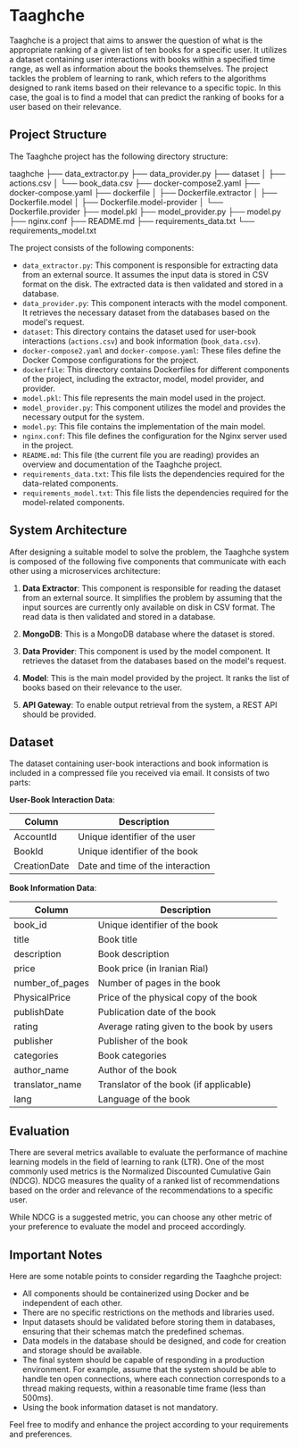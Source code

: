 # Taaghche

Taaghche is a project that aims to answer the question of what is the appropriate ranking of a given list of ten books for a specific user. It utilizes a dataset containing user interactions with books within a specified time range, as well as information about the books themselves. The project tackles the problem of learning to rank, which refers to the algorithms designed to rank items based on their relevance to a specific topic. In this case, the goal is to find a model that can predict the ranking of books for a user based on their relevance.

## Project Structure

The Taaghche project has the following directory structure:

taaghche
├── data_extractor.py
├── data_provider.py
├── dataset
│ ├── actions.csv
│ └── book_data.csv
├── docker-compose2.yaml
├── docker-compose.yaml
├── dockerfile
│ ├── Dockerfile.extractor
│ ├── Dockerfile.model
│ ├── Dockerfile.model-provider
│ └── Dockerfile.provider
├── model.pkl
├── model_provider.py
├── model.py
├── nginx.conf
├── README.md
├── requirements_data.txt
└── requirements_model.txt


The project consists of the following components:

- `data_extractor.py`: This component is responsible for extracting data from an external source. It assumes the input data is stored in CSV format on the disk. The extracted data is then validated and stored in a database.
- `data_provider.py`: This component interacts with the model component. It retrieves the necessary dataset from the databases based on the model's request.
- `dataset`: This directory contains the dataset used for user-book interactions (`actions.csv`) and book information (`book_data.csv`).
- `docker-compose2.yaml` and `docker-compose.yaml`: These files define the Docker Compose configurations for the project.
- `dockerfile`: This directory contains Dockerfiles for different components of the project, including the extractor, model, model provider, and provider.
- `model.pkl`: This file represents the main model used in the project.
- `model_provider.py`: This component utilizes the model and provides the necessary output for the system.
- `model.py`: This file contains the implementation of the main model.
- `nginx.conf`: This file defines the configuration for the Nginx server used in the project.
- `README.md`: This file (the current file you are reading) provides an overview and documentation of the Taaghche project.
- `requirements_data.txt`: This file lists the dependencies required for the data-related components.
- `requirements_model.txt`: This file lists the dependencies required for the model-related components.

## System Architecture

After designing a suitable model to solve the problem, the Taaghche system is composed of the following five components that communicate with each other using a microservices architecture:

1. **Data Extractor**: This component is responsible for reading the dataset from an external source. It simplifies the problem by assuming that the input sources are currently only available on disk in CSV format. The read data is then validated and stored in a database.

2. **MongoDB**: This is a MongoDB database where the dataset is stored.

3. **Data Provider**: This component is used by the model component. It retrieves the dataset from the databases based on the model's request.

4. **Model**: This is the main model provided by the project. It ranks the list of books based on their relevance to the user.

5. **API Gateway**: To enable output retrieval from the system, a REST API should be provided.

## Dataset

The dataset containing user-book interactions and book information is included in a compressed file you received via email. It consists of two parts:

**User-Book Interaction Data**:

| Column      | Description                        |
|-------------|------------------------------------|
| AccountId   | Unique identifier of the user       |
| BookId      | Unique identifier of the book       |
| CreationDate| Date and time of the interaction    |

**Book Information Data**:

| Column           | Description                              |
|------------------|------------------------------------------|
| book_id          | Unique identifier of the book             |
| title            | Book title                               |
| description      | Book description                         |
| price            | Book price (in Iranian Rial)              |
| number_of_pages  | Number of pages in the book               |
| PhysicalPrice    | Price of the physical copy of the book    |
| publishDate      | Publication date of the book              |
| rating           | Average rating given to the book by users |
| publisher        | Publisher of the book                     |
| categories       | Book categories                          |
| author_name      | Author of the book                        |
| translator_name  | Translator of the book (if applicable)    |
| lang             | Language of the book                      |

## Evaluation

There are several metrics available to evaluate the performance of machine learning models in the field of learning to rank (LTR). One of the most commonly used metrics is the Normalized Discounted Cumulative Gain (NDCG). NDCG measures the quality of a ranked list of recommendations based on the order and relevance of the recommendations to a specific user.

While NDCG is a suggested metric, you can choose any other metric of your preference to evaluate the model and proceed accordingly.

## Important Notes

Here are some notable points to consider regarding the Taaghche project:

- All components should be containerized using Docker and be independent of each other.
- There are no specific restrictions on the methods and libraries used.
- Input datasets should be validated before storing them in databases, ensuring that their schemas match the predefined schemas.
- Data models in the database should be designed, and code for creation and storage should be available.
- The final system should be capable of responding in a production environment. For example, assume that the system should be able to handle ten open connections, where each connection corresponds to a thread making requests, within a reasonable time frame (less than 500ms).
- Using the book information dataset is not mandatory.

Feel free to modify and enhance the project according to your requirements and preferences.

